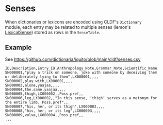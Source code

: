 # Senses

When dictionaries or lexicons are encoded using CLDF's `Dictionary` module,
each entry may be related to multiple senses (lemon's [LexicalSense](http://lemon-model.net/lemon#LexicalSense)) stored as rows in the `SenseTable`.


## Example

See https://github.com/dictionaria/iquito/blob/main/cldf/senses.csv

```csv
ID,Description,Entry_ID,Anthropology_Note,Grammar_Note,Scientific_Name,Sociolinguistics_Note
SN000001,"play a trick on someone, joke with someone by deceiving them or deliberately lying to them",LX000001,,,,
SN000002,play with,LX000001,,,,
SN000003,alone,yaajaa,,,,
SN000004,the.same,yaajaa,,,,
SN000005,thigh,LX000002,,Poss.pref,,
SN000006,leg,LX000002,,"In this sense, ‘thigh’ serves as a metonym for the entire limb. Poss.pref",,
SN000007,"his, her, or its thigh",LX000003,,,,
SN000008,"his, her, or its leg",LX000003,,,,
SN000009,vulva,LX000004,,Poss.pref,,
...
```